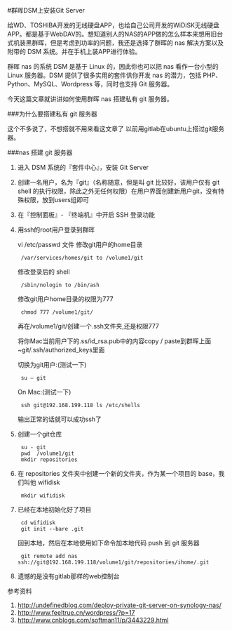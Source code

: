 #群晖DSM上安装Git Server

给WD、TOSHIBA开发的无线硬盘APP，也给自己公司开发的WiDiSK无线硬盘APP。都是基于WebDAV的。想知道别人的NAS的APP做的怎么样本来想用旧台式机装黑群晖，但是考虑到功率的问题，我还是选择了群晖的 nas 解决方案以及附带的 DSM 系统。并在手机上装APP进行体验。

群晖 nas 的系统 DSM 是基于 Linux 的，因此你也可以把 nas 看作一台小型的 Linux 服务器。DSM 提供了很多实用的套件供你开发 nas 的潜力，包括 PHP、Python、MySQL、Wordpress 等，同时也支持 Git 服务器。

今天这篇文章就讲讲如何使用群晖 nas 搭建私有 git 服务器。

###为什么要搭建私有 git 服务器

这个不多说了，不想搭就不用来看这文章了
以前用gitlab在ubuntu上搭过git服务器。

###nas 搭建 git 服务器

1. 进入 DSM 系统的『套件中心』，安装 Git Server

2. 创建一名用户，名为『git』（名称随意，但是叫 git 比较好，该用户仅有 git shell 的执行权限，除此之外无任何权限）在用户界面创建新用户git，没有特殊权限，放到users组即可
3. 在『控制面板』- 『终端机』中开启 SSH 登录功能

4. 用ssh的root用户登录到群晖

	vi /etc/passwd 文件
	修改git用户的home目录
	
		/var/services/homes/git to /volume1/git

	修改登录后的 shell
	
		/sbin/nologin to /bin/ash

	修改git用户home目录的权限为777
		
		chmod 777 /volume1/git/

	再在/volume1/git/创建一个.ssh文件夹,还是权限777

	将你Mac当前用户下的.ss/id_rsa.pub中的内容copy / paste到群晖上面~git/.ssh/authorized_keys里面
	
	切换为git用户:(测试一下)
	
		su – git
	
	On Mac:(测试一下)

		ssh git@192.168.199.118 ls /etc/shells
	
	输出正常的话就可以成功ssh了
	
5. 创建一个git仓库

		su - git
		pwd  /volume1/git
		mkdir repositories
		
6. 在 repositories 文件夹中创建一个新的文件夹，作为某一个项目的 base，我们叫他 wifidisk

		mkdir wifidisk
		
7. 已经在本地初始化好了项目
		
		cd wifidisk
		git init --bare .git
		
	回到本地，然后在本地使用如下命令加本地代码 push 到 git 服务器
	
		git remote add nas ssh://git@192.168.199.118/volume1/git/repositories/ihome/.git
		
		
8. 遗憾的是没有gitlab那样的web控制台
	
参考资料

1. http://undefinedblog.com/deploy-private-git-server-on-synology-nas/
2. http://www.feeltrue.cn/wordpress/?p=17
3. http://www.cnblogs.com/softman11/p/3443229.html